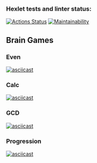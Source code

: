 ### Hexlet tests and linter status:
[![Actions Status](https://github.com/NastasiyaT/java-project-61/workflows/hexlet-check/badge.svg)](https://github.com/NastasiyaT/java-project-61/actions) [![Maintainability](https://api.codeclimate.com/v1/badges/f28000dc4fc41503d56b/maintainability)](https://codeclimate.com/github/NastasiyaT/java-project-61/maintainability)

## Brain Games

### Even
[![asciicast](https://asciinema.org/a/UfgXJOu6DB89SIVRtR7eUZcQN.svg)](https://asciinema.org/a/UfgXJOu6DB89SIVRtR7eUZcQN)


### Calc
[![asciicast](https://asciinema.org/a/pFJLj8IKpAfE3OCjb7tcz2Ukx.svg)](https://asciinema.org/a/pFJLj8IKpAfE3OCjb7tcz2Ukx)


### GCD
[![asciicast](https://asciinema.org/a/Kj2c3BoB2IytFj0FIc07Vw4mS.svg)](https://asciinema.org/a/Kj2c3BoB2IytFj0FIc07Vw4mS)

### Progression
[![asciicast](https://asciinema.org/a/ZmmiZY5fHvqB9Y5qa7KDD8QJE.svg)](https://asciinema.org/a/ZmmiZY5fHvqB9Y5qa7KDD8QJE)
